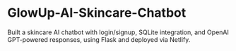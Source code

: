 # GlowUp-AI-Skincare-Chatbot
Built a skincare AI chatbot with login/signup, SQLite integration, and OpenAI GPT-powered responses, using Flask and deployed via Netlify.
